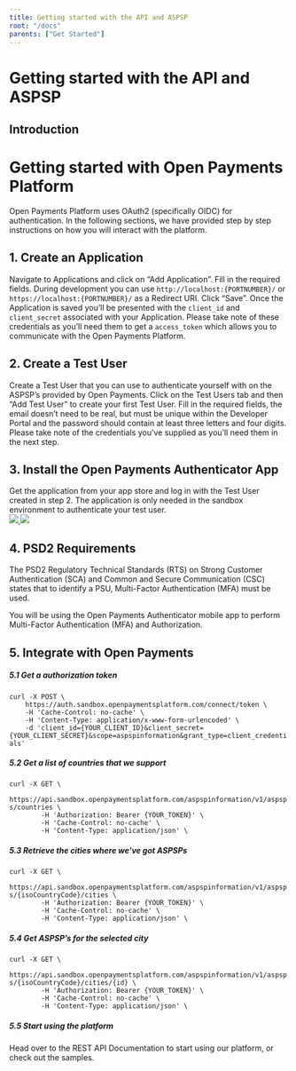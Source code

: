 ```yaml
---
title: Getting started with the API and ASPSP
root: "/docs"
parents: ["Get Started"]
---
```

# Getting started with the API and ASPSP

## Introduction

<h1>Getting started with Open Payments Platform</h1>
<p>Open Payments Platform uses OAuth2 (specifically OIDC) for authentication. In the following sections, we have provided step
    by step instructions on how you will interact with the platform.</p>
<h2>1. Create an Application</h2>
<p>Navigate to
    <a [routerLink]="['../../../applications']" class="underline">Applications</a> and click on “Add Application”. Fill in the required fields. During development you can use
    <code>http://localhost:&#123;PORTNUMBER&#125;/</code> or
    <code>https://localhost:&#123;PORTNUMBER&#125;/</code> as a Redirect URI. Click “Save”. Once the Application is saved you’ll be presented with the
    <code>client_id</code> and
    <code>client_secret</code> associated with your Application. Please take note of these credentials as you’ll need them to get a
    <code>access_token</code> which allows you to communicate with the Open Payments Platform.</p>

<h2>2. Create a Test User</h2>
<p>Create a Test User that you can use to authenticate yourself with on the ASPSP’s provided by Open Payments. Click on the
    <a [routerLink]="['../../../testusers']" class="underline">Test Users</a> tab and then “Add Test User” to create your first Test User. Fill in the required fields, the email doesn’t
    need to be real, but must be unique within the Developer Portal and the password should contain at least three letters
    and four digits. Please take note of the credentials you’ve supplied as you’ll need them in the next step.</p>

<h2>3. Install the Open Payments Authenticator App</h2>
<p>Get the application from your app store and log in with the Test User created in step 2. The application is only needed in
    the sandbox environment to authenticate your test user.
    <br>
    <a href="https://itunes.apple.com/us/app/open-payments-authenticator/id1342297541?ls=1&mt=8" target="_new">
        <img src="/assets/images/app_store.png">
    </a>
    <a href="https://play.google.com/store/apps/details?id=com.openpayments.authenticator" target="_new">
        <img src="/assets/images/google_play_store.png">
    </a>
</p>

<h2>4. PSD2 Requirements</h2>
<p>The PSD2 Regulatory Technical Standards (RTS) on Strong Customer Authentication (SCA) and Common and Secure Communication
    (CSC) states that to identify a PSU, Multi-Factor Authentication (MFA) must be used.</p>
<p>You will be using the Open Payments Authenticator mobile app to perform Multi-Factor Authentication (MFA) and Authorization.</p>

<h2>5. Integrate with Open Payments</h2>

<h5>5.1 Get a authorization token</h5>
<code class="multiline">curl -X POST \
    https://auth.sandbox.openpaymentsplatform.com/connect/token \
    -H <span class="string--curl">'Cache-Control: no-cache'</span> \
    -H <span class="string--curl">'Content-Type: application/x-www-form-urlencoded'</span> \
    -d <span class="string--curl">'client_id=&#123;YOUR_CLIENT_ID&#125;&client_secret=&#123;YOUR_CLIENT_SECRET&#125;&scope=aspspinformation&grant_type=client_credentials'</span>
</code>

<h5>5.2 Get a list of countries that we support</h5>
<code class="multiline">curl -X GET \
        https://api.sandbox.openpaymentsplatform.com/aspspinformation/v1/aspsps/countries \
        -H <span class="string--curl">'Authorization: Bearer &#123;YOUR_TOKEN&#125;'</span> \
        -H <span class="string--curl">'Cache-Control: no-cache'</span> \
        -H <span class="string--curl">'Content-Type: application/json'</span> \
</code>

<h5>5.3 Retrieve the cities where we've got ASPSPs</h5>
<code class="multiline">curl -X GET \
        https://api.sandbox.openpaymentsplatform.com/aspspinformation/v1/aspsps/&#123;isoCountryCode&#125;/cities \
        -H <span class="string--curl">'Authorization: Bearer &#123;YOUR_TOKEN&#125;'</span> \
        -H <span class="string--curl">'Cache-Control: no-cache'</span> \
        -H <span class="string--curl">'Content-Type: application/json'</span> \
</code>

<h5>5.4 Get ASPSP’s for the selected city</h5>
<code class="multiline">curl -X GET \
        https://api.sandbox.openpaymentsplatform.com/aspspinformation/v1/aspsps/&#123;isoCountryCode&#125;/cities/&#123;id&#125; \
        -H <span class="string--curl">'Authorization: Bearer &#123;YOUR_TOKEN&#125;'</span> \
        -H <span class="string--curl">'Cache-Control: no-cache'</span> \
        -H <span class="string--curl">'Content-Type: application/json'</span> \
</code>

<h5>5.5 Start using the platform</h5>
<p>Head over to the
    <a [routerLink]="['../../api']" class="underline">REST API Documentation</a> to start using our platform, or check out the
    <a [routerLink]="['../../client/csharpclient/samples']" class="underline">samples</a>.</p>
